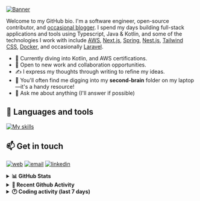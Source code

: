 [![Banner](https://raw.githubusercontent.com/wilfriedago/wilfriedago/main/assets/1.png)][website]

Welcome to my GitHub bio. I'm a software engineer, open-source contributor, and [occasional blogger][blog]. I spend my days building full-stack applications and tools using Typescript, Java & Kotlin, and some of the technologies I work with include [AWS](https://aws.amazon.com/fr/), [Next.js](https://nextjs.org/), [Spring](https://spring.io/), [Nest.js](https://nestjs.com/), [Tailwind CSS](https://github.com/tailwindlabs/tailwindcss), [Docker](https://www.docker.com/), and occasionally [Laravel](https://laravel.com/).

- 🔭 Currently diving into Kotlin, and AWS certifications.
- 👯 Open to new work and collaboration opportunities.
- ✍️ I express my thoughts through writing to refine my ideas.
- 🧠 You'll often find me digging into my **second-brain** folder on my laptop—it's a handy resource!
- 💬 Ask me about anything (I'll answer if possible)

## 🎨 Languages and tools

[![My skills](https://skillicons.dev/icons?i=typescript,js,nodejs,nest,java,kotlin,spring,python,fastapi,django,aws,docker,vscode,idea,tailwind&perline=15)](https://wilfriedago.dev/about#skills)

## 📫 Get in touch
[![web](https://img.shields.io/badge/WEBSITE-12100E?logo=google-earth&color=282A36)][website]
[![email](https://img.shields.io/badge/MAIL-12100E?logo=mailgun&color=282A36)][mail]
[![linkedin](https://img.shields.io/badge/LINKEDIN-12100E?logo=linkedin&color=282A36)][linkedin]


<details>
  <summary><b>📊 GitHub Stats</b></summary>
	<br/>
	<p align="left">
		<img width="49.5%" src="https://github-readme-stats.vercel.app/api?username=wilfriedago&show_icons=true&count_private=true&title_color=10b981&icon_color=10b981&theme=react&hide_border=true&rank_icon=github" />
		<img width="49.5%" src="https://streak-stats.demolab.com/?user=wilfriedago&hide_border=true&theme=react&ring=10b981&fire=fff&currStreakNum=fff&sideLabels=10b981&currStreakLabel=10b981&sideNums=fff" />
	</p>
</details>

<details>
  <summary><b>📅 Recent Github Activity</b></summary>
	<br>

<!--RECENT_ACTIVITY:last_update-->
Last Updated: Sunday, November 10th, 2024, 4:16:19 AM
<!--RECENT_ACTIVITY:last_update_end-->

<!--RECENT_ACTIVITY:start-->
1. ⬆️ Pushed 1 commit(s) to [wilfriedago/obsidian-highlighter-plugin](https://github.com/wilfriedago/obsidian-highlighter-plugin)<br>
2. 🔱 Forked [wilfriedago/obsidian-highlighter-plugin](https://github.com/wilfriedago/obsidian-highlighter-plugin) from [chetachiezikeuzor/Highlightr-Plugin](https://github.com/chetachiezikeuzor/Highlightr-Plugin)<br>
3. ⬆️ Pushed 110 commit(s) to [thewlabs/rssnext-follow](https://github.com/thewlabs/rssnext-follow)<br>
4. 🔱 Forked [wilfriedago/mui-x](https://github.com/wilfriedago/mui-x) from [mui/mui-x](https://github.com/mui/mui-x)<br>
5. ⭐ Starred [mui/mui-x](https://github.com/mui/mui-x)<br>
<!--RECENT_ACTIVITY:end-->
</details>

<details>
  <summary><b>🕐 Coding activity (last 7 days)</b></summary>
	<br>

<!--START_SECTION:waka-->

```python
Total Time: 41 hrs 52 mins

TypeScript      11 hrs 12 mins  ██████▓░░░░░░░░░░░░░░░░░░   26.51 %
Java            10 hrs 24 mins  ██████░░░░░░░░░░░░░░░░░░░   24.60 %
HTML            29 mins         ▒░░░░░░░░░░░░░░░░░░░░░░░░   01.17 %
JavaScript      27 mins         ▒░░░░░░░░░░░░░░░░░░░░░░░░   01.08 %
Other           25 mins         ▒░░░░░░░░░░░░░░░░░░░░░░░░   01.02 %
```

<!--END_SECTION:waka-->
</details>

[website]: https://wilfriedago.dev
[linkedin]: https://linkedin.com/in/wilfriedago
[blog]: https://wilfriedago.dev/blog
[mail]: mailto:me@wilfriedago.dev

